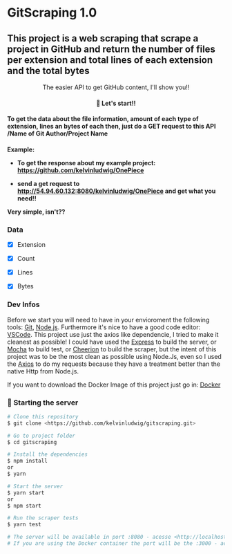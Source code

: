 # GitScraping 1.0
## This project is a web scraping that scrape a project in GitHub and return the number of files per extension and total lines of each extension and the total bytes
<p align="center">The easier API to get GitHub content, I'll show you!!</p>
<h4 align="center"> 
🚀 Let's start!!
</h4>
<h4>To get the data about the file information, amount of each type of extension, lines an bytes of each then, just do a GET request to this API /Name of Git Author/Project Name</h4>
<h4>Example:

- To get the response about my example project: https://github.com/kelvinludwig/OnePiece

- send a get request to http://54.94.60.132:8080/kelvinludwig/OnePiece and get what you need!!

Very simple, isn't??

</h4>

### Data
- [x] Extension
- [x] Count
- [x] Lines
- [x] Bytes


### Dev Infos

Before we start you will need to have in your envioroment the following tools:
[Git](https://git-scm.com), [Node.js](https://nodejs.org/en/). 
Furthermore it's nice to have a good code editor: [VSCode](https://code.visualstudio.com/).
This project use just the axios like dependencie, I tried to make it cleanest as possible!
I could have used the [Express](https://expressjs.com/pt-br/) to build the server, or [Mocha](https://mochajs.org/) to build test, or [Cheerion](https://www.npmjs.com/package/cheerio) to build the scraper, but the intent of this project was to be the most clean as possible using Node.Js, even so I used the [Axios](https://www.npmjs.com/package/axios) to do my requests because they have a treatment better than the native Http from Node.js.

If you want to download the Docker Image of this project just go in: [Docker](https://hub.docker.com/repository/docker/kelvinludwig/gitscraping_app)

### 🎲 Starting the server

```bash
# Clone this repository
$ git clone <https://github.com/kelvinludwig/gitscraping.git>

# Go to project folder
$ cd gitscraping

# Install the dependencies
$ npm install
or
$ yarn

# Start the server
$ yarn start
or
$ npm start

# Run the scraper tests
$ yarn test

# The server will be available in port :8080 - acesse <http://localhost:8080>
# If you are using the Docker container the port will be the :3000 - acesse <http://localhost:3000>
```
